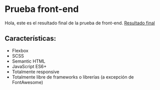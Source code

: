 # Prueba front-end
Hola, este es el resultado final de la prueba de front-end.
[Resultado final](susogarcia.me/prueba/)

## Características:

 - Flexbox
 - SCSS
 - Semantic HTML
 - JavaScript ES6+
 - Totalmente responsive
 - Totalmente libre de frameworks o librerías (a excepción de FontAwesome)